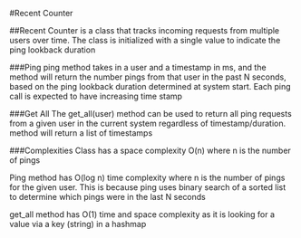 #Recent Counter

##Recent Counter is a class that tracks incoming requests from multiple users over time.
The class is initialized with a single value to indicate the ping lookback duration

###Ping
ping method takes in a user and a timestamp in ms, and the method will return the number pings from that user in the past N seconds, based on the ping lookback duration determined at system start. Each ping call is expected to have increasing time stamp

###Get All
The get_all(user) method can be used to return all ping requests from a given user in the current system regardless of timestamp/duration. method will return a list of timestamps

###Complexities
Class has a space complexity O(n) where n is the number of pings

Ping method has O(log n) time  complexity where n is the number of  pings for the given user. This is because ping uses binary search of a sorted list to determine which pings were in the last N seconds

get_all method has O(1) time and space complexity as it is looking for a value via a key (string) in a hashmap